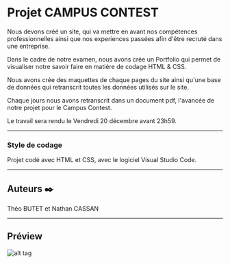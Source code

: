 # Projet CAMPUS CONTEST

Nous devons créé un site, qui va mettre en avant nos compétences professionnelles ainsi que nos experiences passées afin d'être recruté dans une entreprise.

Dans le cadre de notre examen, nous avons crée un Portfolio qui permet de visualiser notre savoir faire en matière de codage HTML & CSS.

Nous avons crée des maquettes de chaque pages du site ainsi qu'une base de données qui retranscrit toutes les données utilisés sur le site.

Chaque jours nous avons retranscrit dans un document pdf, l'avancée de notre projet pour le Campus Contest.

Le travail sera rendu le Vendredi 20 décembre avant 23h59.

----------------------------------

### Style de codage

Projet codé avec HTML et CSS, avec le logiciel Visual Studio Code.

----------------------------------


## Auteurs ✒️

Théo BUTET et Nathan CASSAN

---------------------------------

## Préview

![alt tag](https://image.noelshack.com/fichiers/2019/51/5/1576856356-preview.png)




